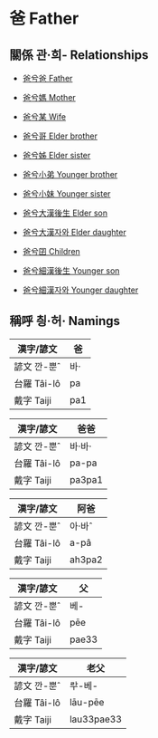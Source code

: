 # 爸 Father

## 關係 관·희- Relationships

- [爸兮爸 Father](member8.md)

- [爸兮媽 Mother](member9.md)

- [爸兮某 Wife](member3.md)

- [爸兮哥 Elder brother](member10.md)

- [爸兮姊 Elder sister](member12.md)

- [爸兮小弟 Younger brother](member11.md)

- [爸兮小妹 Younger sister](member12.md)

- [爸兮大漢後生 Elder son](member4.md)

- [爸兮大漢자와 Elder daughter](member5.md)

- [爸兮囝 Children](member1.md)

- [爸兮細漢後生 Younger son](member6.md)

- [爸兮細漢자와 Younger daughter](member7.md)



## 稱呼 칑·허· Namings

漢字/諺文 | 爸
--- | ---
諺文 깐-뿐ˆ | 바·
台羅 Tâi-lô | pa
戴字 Taiji | pa1


漢字/諺文 | 爸爸
--- | ---
諺文 깐-뿐ˆ | 바·바·
台羅 Tâi-lô | pa-pa
戴字 Taiji | pa3pa1


漢字/諺文 | 阿爸
--- | ---
諺文 깐-뿐ˆ | 아·바ˆ
台羅 Tâi-lô | a-pâ
戴字 Taiji | ah3pa2


漢字/諺文 | 父
--- | ---
諺文 깐-뿐ˆ | 베-
台羅 Tâi-lô | pēe
戴字 Taiji | pae33


漢字/諺文 | 老父
--- | ---
諺文 깐-뿐ˆ | ᄅᅷ-베-
台羅 Tâi-lô | lāu-pēe
戴字 Taiji | lau33pae33


